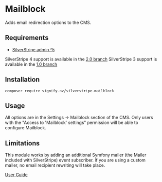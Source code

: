 # Mailblock

Adds email redirection options to the CMS.

## Requirements

* [SilverStripe admin ^5](https://github.com/silverstripe/silverstripe-admin)

SilverStripe 4 support is available in the [2.0 branch](https://github.com/signify-nz/silverstripe-mailblock/tree/2.0)
SilverStripe 3 support is available in the [1.0 branch](https://github.com/signify-nz/silverstripe-mailblock/tree/1.0)

## Installation

```
composer require signify-nz/silverstripe-mailblock
```

## Usage

All options are in the Settings -> Mailblock section of the CMS. Only users with the "Access to 'Mailblock' settings" permission will be able to configure Mailblock.

## Limitations

This module works by adding an additional Symfony mailer (the Mailer included with SilverStripe) event subscriber. If you are using a custom mailer, no email recipient rewriting will take place.

[User Guide](/docs/en/user_guide.md)
